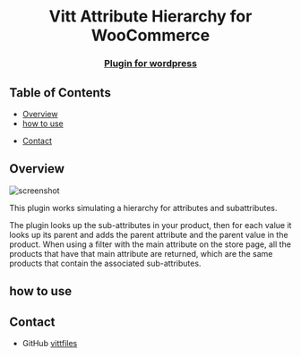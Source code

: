 <!-- Please update value in the {}  -->

<h1 align="center">Vitt Attribute Hierarchy for WooCommerce</h1>

<div align="center">
  <h3>
    <a href="">
      Plugin for wordpress
    </a>
  </h3>
</div>

<!-- TABLE OF CONTENTS -->

## Table of Contents

- [Overview](#overview)
- [how to use](#how-to-use)
<!-- - [Features](#features) -->
- [Contact](#contact)

<!-- OVERVIEW -->

## Overview

![screenshot](https://github.com/vittfiles/my-team-page-master/tree/main/img/pagina2.png)

This plugin works simulating a hierarchy for attributes and subattributes.

The plugin looks up the sub-attributes in your product, then for each value it looks up its parent and adds the parent attribute and the parent value in the product.
When using a filter with the main attribute on the store page, all the products that have that main attribute are returned, which are the same products that contain the associated sub-attributes.

## how to use

## Contact

- GitHub [vittfiles](https://github.com/vittfiles)